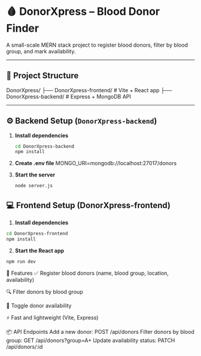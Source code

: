 # 🩸 DonorXpress – Blood Donor Finder

A small-scale MERN stack project to register blood donors, filter by blood group, and mark availability.

---

## 📁 Project Structure

DonorXpress/
├── DonorXpress-frontend/ # Vite + React app
├── DonorXpress-backend/ # Express + MongoDB API

---

## ⚙️ Backend Setup (`DonorXpress-backend`)

1. **Install dependencies**
    ```bash
    cd DonorXpress-backend
    npm install
    ```
2. **Create .env file**
   MONGO_URI=mongodb://localhost:27017/donors

3. **Start the server**
    ```bash
    node server.js
    ```

## 💻 Frontend Setup (DonorXpress-frontend)

1. **Install dependencies**

```bash
cd DonorXpress-frontend
npm install
```

2. **Start the React app**

```bash
npm run dev
```

🚀 Features
✅ Register blood donors (name, blood group, location, availability)

🔍 Filter donors by blood group

🔄 Toggle donor availability

⚡ Fast and lightweight (Vite, Express)

📦 API Endpoints
Add a new donor:
POST /api/donors
Filter donors by blood group:
GET /api/donors?group=A+
Update availability status:
PATCH /api/donors/:id
